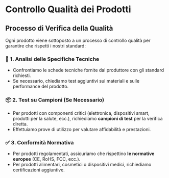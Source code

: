 # Controllo Qualità dei Prodotti

## **Processo di Verifica della Qualità**  
Ogni prodotto viene sottoposto a un processo di controllo qualità per garantire che rispetti i nostri standard:  

### 🔬 **1. Analisi delle Specifiche Tecniche**  
- Confrontiamo le schede tecniche fornite dal produttore con gli standard richiesti.  
- Se necessario, chiediamo test aggiuntivi sui materiali e sulle performance del prodotto.  

### 📦 **2. Test su Campioni (Se Necessario)**  
- Per prodotti con componenti critici (elettronica, dispositivi smart, prodotti per la salute, ecc.), richiediamo **campioni di test** per la verifica diretta.  
- Effettuiamo prove di utilizzo per valutare affidabilità e prestazioni.  

### ✅ **3. Conformità Normativa**  
- Per prodotti regolamentati, assicuriamo che rispettino **le normative europee** (CE, RoHS, FCC, ecc.).  
- Per prodotti alimentari, cosmetici o dispositivi medici, richiediamo certificazioni aggiuntive.
